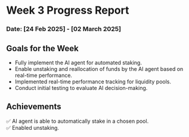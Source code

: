# Week 3 Progress Report 

### Date: [24 Feb 2025] - [02 March 2025]

## **Goals for the Week**  
- Fully implement the AI agent for automated staking.  
- Enable unstaking and reallocation of funds by the AI agent based on real-time performance.
- Implemented real-time performance tracking for liquidity pools.  
- Conduct initial testing to evaluate AI decision-making.  

## **Achievements**  
✅ AI agent is able to automatically stake in a chosen pool.  
✅ Enabled unstaking.


<!-- //0x151104f51b689b02f3b0bfa3fbb2d9f6d629f2d8343df34f0f590b57df875e03 - withdrawal -->